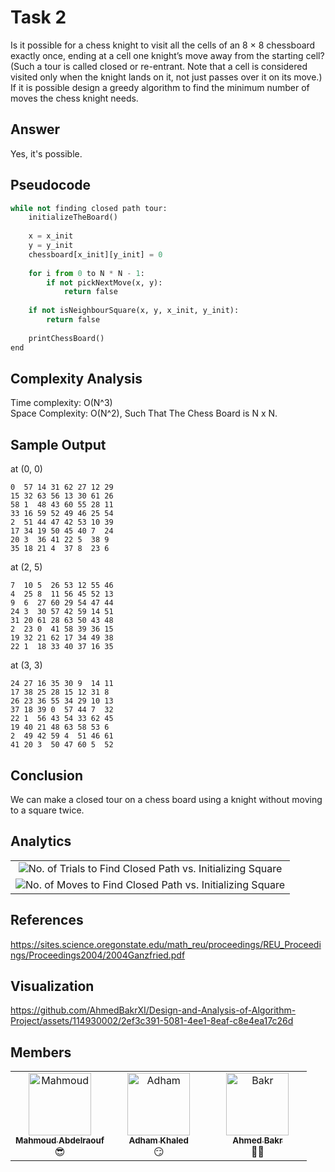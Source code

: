 # Task 2
Is it possible for a chess knight to visit all the cells of an 8 × 8 chessboard exactly once, ending at a cell one knight’s
move away from the starting cell? (Such a tour is called closed or re-entrant. Note that a cell is considered visited only
when the knight lands on it, not just passes over it on its move.)
<br>
If it is possible design a greedy algorithm to find the minimum number of moves the chess knight needs.

## Answer
Yes, it's possible.

## Pseudocode
```python
while not finding closed path tour:
    initializeTheBoard()
    
    x = x_init
    y = y_init
    chessboard[x_init][y_init] = 0
    
    for i from 0 to N * N - 1:
        if not pickNextMove(x, y):
            return false
            
    if not isNeighbourSquare(x, y, x_init, y_init):
        return false
        
    printChessBoard()
end
```
## Complexity Analysis
Time complexity: O(N^3)
<br>
Space Complexity: O(N^2), Such That The Chess Board is N x N.
## Sample Output
at (0, 0)
```
0  57 14 31 62 27 12 29
15 32 63 56 13 30 61 26
58 1  48 43 60 55 28 11
33 16 59 52 49 46 25 54
2  51 44 47 42 53 10 39
17 34 19 50 45 40 7  24
20 3  36 41 22 5  38 9
35 18 21 4  37 8  23 6
```
at (2, 5)
```
7  10 5  26 53 12 55 46
4  25 8  11 56 45 52 13
9  6  27 60 29 54 47 44
24 3  30 57 42 59 14 51
31 20 61 28 63 50 43 48
2  23 0  41 58 39 36 15
19 32 21 62 17 34 49 38
22 1  18 33 40 37 16 35
```
at (3, 3)
```
24 27 16 35 30 9  14 11
17 38 25 28 15 12 31 8
26 23 36 55 34 29 10 13
37 18 39 0  57 44 7  32
22 1  56 43 54 33 62 45
19 40 21 48 63 58 53 6
2  49 42 59 4  51 46 61
41 20 3  50 47 60 5  52
```

## Conclusion
We can make a closed tour on a chess board using a knight without moving to a square twice.

## Analytics

<table>
  <tbody>
    <tr>
      <td align="center" valign="top" width="100%">
        <img src="https://github.com/AhmedBakrXI/Design-and-Analysis-of-Algorithm-Project/assets/114930002/7edf24a7-f8ef-4e1f-ae1a-ec2d571712a0" alt="No. of Trials to Find Closed Path vs. Initializing Square">
      </td>
    </tr>
    <tr>
      <td align="center" valign="top" width="100%">
        <img src="https://github.com/AhmedBakrXI/Design-and-Analysis-of-Algorithm-Project/assets/114930002/3da81528-6bb8-4ce7-8e24-44bd80f650ea" alt="No. of Moves to Find Closed Path vs. Initializing Square">
      </td>
    </tr>
  </tbody>
</table>

## References
https://sites.science.oregonstate.edu/math_reu/proceedings/REU_Proceedings/Proceedings2004/2004Ganzfried.pdf

## Visualization




https://github.com/AhmedBakrXI/Design-and-Analysis-of-Algorithm-Project/assets/114930002/2ef3c391-5081-4ee1-8eaf-c8e4ea17c26d



## Members
<table>
  <tbody>
    <tr>
      <td align="center" valign="top" width="33.33%"><a href="https://github.com/Mahmoud-Abdelraouf"><img src="https://github.com/Mahmoud-Abdelraouf.png" width="100px;" alt="Mahmoud"/><br /><sub><b>Mahmoud Abdelraouf</b></sub></a><br />😎</td>
      <td align="center" valign="top" width="33.33%"><a href="https://github.com/adhamkhaled312"><img src="https://github.com/adhamkhaled312.png" width="100px;" alt="Adham"/><br /><sub><b>Adham Khaled</b></sub></a><br />😏</td>
      <td align="center" valign="top" width="33.33%"><a href="https://github.com/AhmedBakrXI"><img src="https://github.com/AhmedBakrXI.png" width="100px;" alt="Bakr"/><br /><sub><b>Ahmed Bakr</b></sub></a><br />👨‍💻</td>
    </tr>
  </tbody>
</table>
